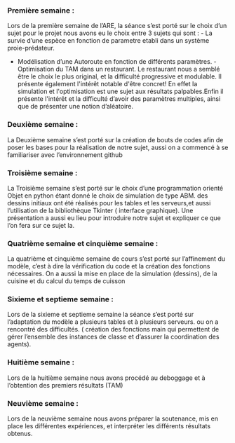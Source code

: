 ### Première semaine :   
Lors de la première semaine de l’ARE, la séance s’est porté sur le choix d’un sujet pour le projet nous avons eu le choix entre 3 sujets qui sont : - La survie d’une espèce en fonction de parametre etabli dans un système proie-prédateur.
- Modélisation d’une Autoroute en fonction de différents paramètres.
-Optimisation du TAM dans un restaurant.
Le restaurant nous a semblé être le choix le plus original, et la difficulté progressive et modulable. Il présente également l'intérêt notable d'être concret! En effet la simulation et l'optimisation est une sujet aux résultats palpables.Enfin il présente l'intérêt et la difficulté d’avoir des paramètres multiples, ainsi que de présenter une notion d’aléatoire.

### Deuxième semaine :
La Deuxième semaine s’est porté sur la création de bouts de codes afin de poser les bases pour la réalisation de notre sujet, aussi on a commencé à se familiariser avec l’environnement github

### Troisième semaine :
La Troisième semaine s’est porté sur le choix d’une programmation orienté Objet en python étant donné le choix de simulation de type ABM. des dessins initiaux ont été réalisés pour les tables et les serveurs,et aussi l’utilisation de la bibliothèque Tkinter ( interface graphique).
Une présentation a aussi eu lieu pour introduire notre sujet et expliquer ce que l’on fera sur ce sujet la. 

### Quatrième semaine et cinquième semaine  :
La quatrième et cinquième semaine de cours s’est porté sur l’affinement du modèle, c’est à dire la vérification du code et la création  des fonctions nécessaires. On a aussi la mise en place de la simulation (dessins), de la cuisine et du calcul du temps de cuisson 

### Sixieme et septieme semaine :
Lors de la sixieme et septieme semaine la séance s’est porté sur l’adaptation du modèle a plusieurs tables et à plusieurs serveurs. ou on a rencontré des difficultés. ( création des fonctions main qui permettent de gérer l’ensemble des instances de classe et d’assurer la coordination des agents).

### Huitième semaine :
Lors de la huitième semaine nous avons procédé au deboggage et à l’obtention des premiers résultats (TAM)

### Neuvième semaine :
Lors de la neuvième semaine nous avons préparer la soutenance, mis en place les différentes expériences, et interpréter les différents résultats obtenus.
